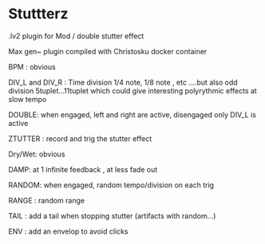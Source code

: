 # Stuttterz
.lv2 plugin for Mod / double stutter effect


Max gen~ plugin compiled with Christosku docker container

BPM : obvious

DIV_L  and  DIV_R : Time division 1/4 note, 1/8 note , etc ….but also odd division 5tuplet…11tuplet which could give interesting polyrythmic effects at slow tempo

DOUBLE: when engaged, left and right are active, disengaged only DIV_L is active

ZTUTTER :  record and trig the stutter effect

Dry/Wet: obvious

DAMP:  at 1 infinite feedback , at less fade out

RANDOM: when engaged, random tempo/division on each trig

RANGE : random range

TAIL : add a tail when stopping stutter (artifacts with random…)

ENV : add an envelop to avoid clicks


